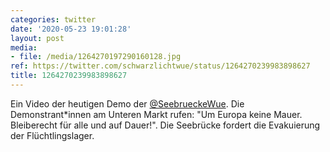 ```yaml
---
categories: twitter
date: '2020-05-23 19:01:28'
layout: post
media:
- file: /media/1264270197290160128.jpg
ref: https://twitter.com/schwarzlichtwue/status/1264270239983898627
title: 1264270239983898627
---
```

Ein Video der heutigen Demo der [@SeebrueckeWue](https://twitter.com/SeebrueckeWue). Die Demonstrant\*innen am Unteren Markt rufen: "Um Europa keine Mauer. Bleiberecht für alle und auf Dauer!". Die Seebrücke fordert die Evakuierung der Flüchtlingslager. 
